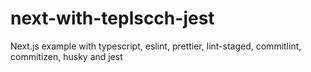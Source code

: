 # next-with-teplscch-jest
Next.js example with typescript, eslint, prettier, lint-staged, commitlint, commitizen, husky and jest
